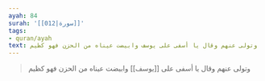 ```yaml
---
ayah: 84
surah: '[[012|سورة]]'
tags:
- quran/ayah
text: وتولى عنهم وقال يا أسفى على يوسف وابيضت عيناه من الحزن فهو كظيم
---
```

> وتولى عنهم وقال يا أسفى على [[يوسف]] وابيضت عيناه من الحزن فهو كظيم
